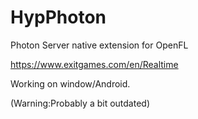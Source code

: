 HypPhoton
=========

Photon Server native extension for OpenFL

https://www.exitgames.com/en/Realtime

Working on window/Android.

(Warning:Probably a bit outdated)
